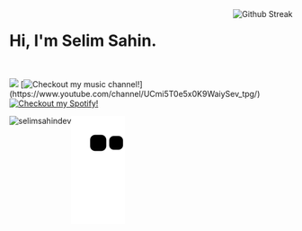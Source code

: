 
<!--<img align="right" src="https://github-readme-stats.vercel.app/api?username=selimsahindev&show_icons=true&locale=en" alt="Selim Sahin's Github Stats" />-->

<img align="right" src="https://github-readme-streak-stats.herokuapp.com?user=selimsahindev&theme=dark&hide_border=true&date_format=M%20j%5B%2C%20Y%5D&ring=2234AE&fire=D3D3D3&currStreakLabel=D3D3D3&sideNums=7A7ADB" alt="Github Streak" />

# Hi, I'm Selim Sahin.

<br />

[![](https://img.shields.io/badge/linkedin-%230077B5.svg?&style=for-the-badge&logo=linkedin&logoColor=white)](https://www.linkedin.com/in/selim-sahin/)
[![Checkout my music channel!](https://img.shields.io/badge/youtube-%23D92929.svg?&style=for-the-badge&logo=youtube&logoColor=white")](https://www.youtube.com/channel/UCmi5T0e5x0K9WaiySev_tpg/)
[![Checkout my Spotify!](https://img.shields.io/badge/spotify-%2305B055.svg?&style=for-the-badge&logo=spotify&logoColor=white)](https://open.spotify.com/artist/1tG7qanMNGFhLdSHX6gNwo?si=JXNM6TH1SXSTGLoXSpXIvw/)
<!--[![Nothing interesting here](https://img.shields.io/badge/instagram-%23E4405F.svg?&style=for-the-badge&logo=instagram&logoColor=white)](https://instagram.com/_selimsahin)-->

<p><img align="left" src="https://komarev.com/ghpvc/?username=selimsahindev&label=Profile%20views&color=0e75b6&style=flat" alt="selimsahindev" /></p>

![snake svg](https://github.com/selimsahindev/selimsahindev/blob/output/github-contribution-grid-snake.svg)
